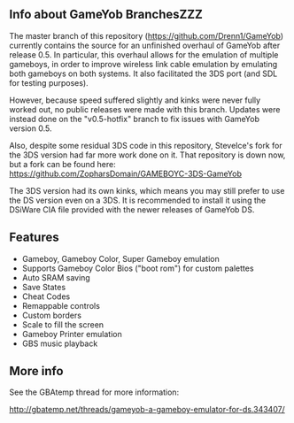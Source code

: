 ## Info about GameYob BranchesZZZ

The master branch of this repository (https://github.com/Drenn1/GameYob)
currently contains the source for an unfinished overhaul of GameYob after
release 0.5. In particular, this overhaul allows for the emulation of multiple
gameboys, in order to improve wireless link cable emulation by emulating both
gameboys on both systems. It also facilitated the 3DS port (and SDL for
testing purposes).

However, because speed suffered slightly and kinks were never fully worked out,
no public releases were made with this branch. Updates were instead done on the
"v0.5-hotfix" branch to fix issues with GameYob version 0.5.

Also, despite some residual 3DS code in this repository, SteveIce's fork for the
3DS version had far more work done on it. That repository is down now, but
a fork can be found here: https://github.com/ZopharsDomain/GAMEBOYC-3DS-GameYob

The 3DS version had its own kinks, which means you may still prefer to use the
DS version even on a 3DS. It is recommended to install it using the DSiWare CIA
file provided with the newer releases of GameYob DS.

## Features

- Gameboy, Gameboy Color, Super Gameboy emulation
- Supports Gameboy Color Bios ("boot rom") for custom palettes
- Auto SRAM saving
- Save States
- Cheat Codes
- Remappable controls
- Custom borders
- Scale to fill the screen
- Gameboy Printer emulation
- GBS music playback

## More info

See the GBAtemp thread for more information:

http://gbatemp.net/threads/gameyob-a-gameboy-emulator-for-ds.343407/
